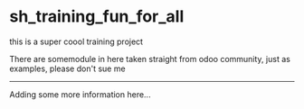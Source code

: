 # sh_training_fun_for_all
this is a super coool training project 

There are somemodule in here taken straight from odoo community, just as examples, please don't sue me

---

Adding some more information here...
